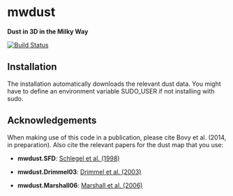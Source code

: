 mwdust
======

**Dust in 3D in the Milky Way**

[![Build Status](https://travis-ci.org/jobovy/mwdust.png?branch=master)](https://travis-ci.org/jobovy/mwdust)

Installation
-------------

The installation automatically downloads the relevant dust data. You
might have to define an environment variable SUDO_USER if not
installing with sudo.

Acknowledgements
-----------------

When making use of this code in a publication, please cite Bovy et
al. (2014, in preparation). Also cite the relevant papers for the dust
map that you use:

* **mwdust.SFD**: [Schlegel et al. (1998)](http://adsabs.harvard.edu/abs/1998ApJ...500..525S)

* **mwdust.Drimmel03**: [Drimmel et al. (2003)](http://adsabs.harvard.edu/abs/2003A%26A...409..205D)

* **mwdust.Marshall06**: [Marshall et al. (2006)](http://adsabs.harvard.edu/abs/2006A%26A...453..635M)
